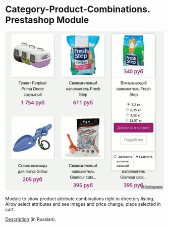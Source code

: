 # Category-Product-Combinations. Prestashop Module

[![Category-Product-Combinations. Prestashop Module](https://github.com/cmirnow/Category-Product-Combinations/blob/master/pic/categorycombinations.gif)](https://masterpro.ws/category-product-combinations-prestashop-module)

Module to show product attribute combinations right in directory listing. Allow select attributes and see images and price change, place selected in cart.

[Description](https://masterpro.ws/category-product-combinations-prestashop-module) (in Russian).